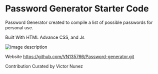 # Password Generator Starter Code
Password Generator created to compile a list of possible passwords for personal use.

Built With HTML Advance CSS, and Js

![image description](https://github.com/VN135766/Password-generator/blob/main/Screenshot.png)

Website https://github.com/VN135766/Password-generator.git

Contribution Curated by Victor Nunez